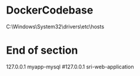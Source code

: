 # DockerCodebase

C:\Windows\System32\drivers\etc\hosts

# End of section
127.0.0.1 myapp-mysql
#127.0.0.1 sri-web-application



